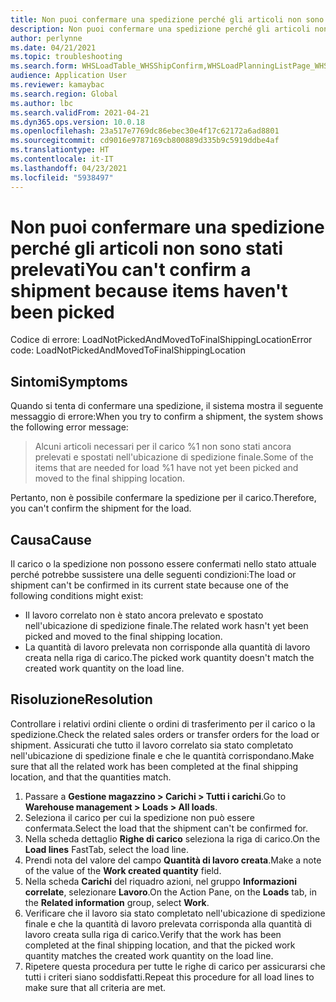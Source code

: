 ```yaml
---
title: Non puoi confermare una spedizione perché gli articoli non sono stati prelevati
description: Non puoi confermare una spedizione perché gli articoli non sono stati prelevati
author: perlynne
ms.date: 04/21/2021
ms.topic: troubleshooting
ms.search.form: WHSLoadTable_WHSShipConfirm,WHSLoadPlanningListPage_WHSShipConfirm,WHSLoadPlanningWorkbench_WHSShipConfirm,WHSTransportLoad_WHSShipConfirm,WHSShipPlanningListPage_WHSShipConfirm,WHSShipmentDetails_WHSShipConfirm,WHSWorkTable_WHSShipConfirm,WHSWorkTableListPage_WHSShipConfirm,Dialog_WHSOutboundShipConfirmController_WHSOutboundShipConfirm
audience: Application User
ms.reviewer: kamaybac
ms.search.region: Global
ms.author: lbc
ms.search.validFrom: 2021-04-21
ms.dyn365.ops.version: 10.0.18
ms.openlocfilehash: 23a517e7769dc86ebec30e4f17c62172a6ad8801
ms.sourcegitcommit: cd9016e9787169cb800889d335b9c5919ddbe4af
ms.translationtype: HT
ms.contentlocale: it-IT
ms.lasthandoff: 04/23/2021
ms.locfileid: "5938497"
---
```

# <a name="you-cant-confirm-a-shipment-because-items-havent-been-picked"></a><span data-ttu-id="0468b-103">Non puoi confermare una spedizione perché gli articoli non sono stati prelevati</span><span class="sxs-lookup"><span data-stu-id="0468b-103">You can't confirm a shipment because items haven't been picked</span></span>

<span data-ttu-id="0468b-104">Codice di errore: LoadNotPickedAndMovedToFinalShippingLocation</span><span class="sxs-lookup"><span data-stu-id="0468b-104">Error code: LoadNotPickedAndMovedToFinalShippingLocation</span></span>

## <a name="symptoms"></a><span data-ttu-id="0468b-105">Sintomi</span><span class="sxs-lookup"><span data-stu-id="0468b-105">Symptoms</span></span>

<span data-ttu-id="0468b-106">Quando si tenta di confermare una spedizione, il sistema mostra il seguente messaggio di errore:</span><span class="sxs-lookup"><span data-stu-id="0468b-106">When you try to confirm a shipment, the system shows the following error message:</span></span>

> <span data-ttu-id="0468b-107">Alcuni articoli necessari per il carico %1 non sono stati ancora prelevati e spostati nell'ubicazione di spedizione finale.</span><span class="sxs-lookup"><span data-stu-id="0468b-107">Some of the items that are needed for load %1 have not yet been picked and moved to the final shipping location.</span></span>

<span data-ttu-id="0468b-108">Pertanto, non è possibile confermare la spedizione per il carico.</span><span class="sxs-lookup"><span data-stu-id="0468b-108">Therefore, you can't confirm the shipment for the load.</span></span>

## <a name="cause"></a><span data-ttu-id="0468b-109">Causa</span><span class="sxs-lookup"><span data-stu-id="0468b-109">Cause</span></span>

<span data-ttu-id="0468b-110">Il carico o la spedizione non possono essere confermati nello stato attuale perché potrebbe sussistere una delle seguenti condizioni:</span><span class="sxs-lookup"><span data-stu-id="0468b-110">The load or shipment can't be confirmed in its current state because one of the following conditions might exist:</span></span>

- <span data-ttu-id="0468b-111">Il lavoro correlato non è stato ancora prelevato e spostato nell'ubicazione di spedizione finale.</span><span class="sxs-lookup"><span data-stu-id="0468b-111">The related work hasn't yet been picked and moved to the final shipping location.</span></span>
- <span data-ttu-id="0468b-112">La quantità di lavoro prelevata non corrisponde alla quantità di lavoro creata nella riga di carico.</span><span class="sxs-lookup"><span data-stu-id="0468b-112">The picked work quantity doesn't match the created work quantity on the load line.</span></span>

## <a name="resolution"></a><span data-ttu-id="0468b-113">Risoluzione</span><span class="sxs-lookup"><span data-stu-id="0468b-113">Resolution</span></span>

<span data-ttu-id="0468b-114">Controllare i relativi ordini cliente o ordini di trasferimento per il carico o la spedizione.</span><span class="sxs-lookup"><span data-stu-id="0468b-114">Check the related sales orders or transfer orders for the load or shipment.</span></span> <span data-ttu-id="0468b-115">Assicurati che tutto il lavoro correlato sia stato completato nell'ubicazione di spedizione finale e che le quantità corrispondano.</span><span class="sxs-lookup"><span data-stu-id="0468b-115">Make sure that all the related work has been completed at the final shipping location, and that the quantities match.</span></span>

1. <span data-ttu-id="0468b-116">Passare a **Gestione magazzino \> Carichi \> Tutti i carichi**.</span><span class="sxs-lookup"><span data-stu-id="0468b-116">Go to **Warehouse management \> Loads \> All loads**.</span></span>
1. <span data-ttu-id="0468b-117">Seleziona il carico per cui la spedizione non può essere confermata.</span><span class="sxs-lookup"><span data-stu-id="0468b-117">Select the load that the shipment can't be confirmed for.</span></span>
1. <span data-ttu-id="0468b-118">Nella scheda dettaglio **Righe di carico** seleziona la riga di carico.</span><span class="sxs-lookup"><span data-stu-id="0468b-118">On the **Load lines** FastTab, select the load line.</span></span>
1. <span data-ttu-id="0468b-119">Prendi nota del valore del campo **Quantità di lavoro creata**.</span><span class="sxs-lookup"><span data-stu-id="0468b-119">Make a note of the value of the **Work created quantity** field.</span></span>
1. <span data-ttu-id="0468b-120">Nella scheda **Carichi** del riquadro azioni, nel gruppo **Informazioni correlate**, selezionare **Lavoro**.</span><span class="sxs-lookup"><span data-stu-id="0468b-120">On the Action Pane, on the **Loads** tab, in the **Related information** group, select **Work**.</span></span>
1. <span data-ttu-id="0468b-121">Verificare che il lavoro sia stato completato nell'ubicazione di spedizione finale e che la quantità di lavoro prelevata corrisponda alla quantità di lavoro creata sulla riga di carico.</span><span class="sxs-lookup"><span data-stu-id="0468b-121">Verify that the work has been completed at the final shipping location, and that the picked work quantity matches the created work quantity on the load line.</span></span>
1. <span data-ttu-id="0468b-122">Ripetere questa procedura per tutte le righe di carico per assicurarsi che tutti i criteri siano soddisfatti.</span><span class="sxs-lookup"><span data-stu-id="0468b-122">Repeat this procedure for all load lines to make sure that all criteria are met.</span></span>
